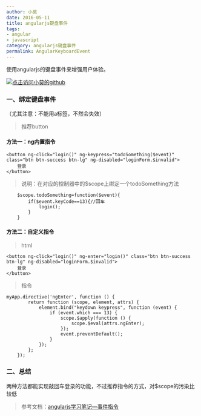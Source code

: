 ```yaml
---
author: 小莫
date: 2016-05-11
title: angularjs键盘事件
tags:
- angular
- javascript
category: angularjs键盘事件
permalink: AngularKeyboardEvent
---
```


 使用angularjs的键盘事件来增强用户体验。
<!--more-->
[![点击访问小莫的github](http://xiaomo.info/static/images/angular.png)](https://github.com/syoubaku)
### 一、绑定键盘事件
（尤其注意：不能用a标签，不然会失效）
>推荐button
#### 方法一：ng内置指令
```
<button ng-click="login()" ng-keypress="todoSomething($event)" class="btn btn-success btn-lg" ng-disabled="loginForm.$invalid">
    登录
</button>
```
>说明：在对应的控制器中的$scope上绑定一个todoSomething方法
```
    $scope.todoSomething=function($event){
        if($event.keyCode==13){//回车
            login();
        }
    }
```
#### 方法二：自定义指令
> html
```
<button ng-click="login()" ng-enter="login()" class="btn btn-success btn-lg" ng-disabled="loginForm.$invalid">
    登录
</button>
```
>指令
```
myApp.directive('ngEnter', function () {
        return function (scope, element, attrs) {
            element.bind("keydown keypress", function (event) {
                if (event.which === 13) {
                    scope.$apply(function () {
                        scope.$eval(attrs.ngEnter);
                    });
                    event.preventDefault();
                }
            });
        };
    });
```
### 二、总结

两种方法都能实现敲回车登录的功能，不过推荐指令的方式，对$scope的污染比较低

>参考文档：[angularjs学习笔记—事件指令](https://segmentfault.com/a/1190000002634554#articleHeader8)
